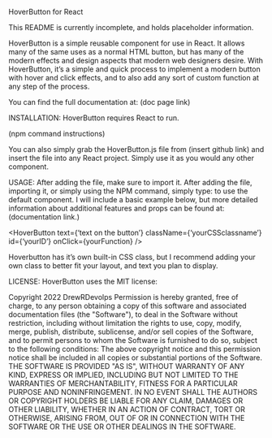 HoverButton for React

This README is currently incomplete, and holds placeholder information.

HoverButton is a simple reusable component for use in React. It allows many of the same uses as a normal HTML button, but has many of the modern effects and design aspects that modern web designers desire. With HoverButton, it’s a simple and quick process to implement a modern button with hover and click effects, and to also add any sort of custom function at any step of the process.

You can find the full documentation at: (doc page link)

INSTALLATION:
HoverButton requires React to run.

(npm command instructions)

You can also simply grab the HoverButton.js file from (insert github link) and insert the file into any React project. Simply use it as you would any other component.

USAGE:
After adding the file, make sure to import it. After adding the file, importing it, or simply using the NPM command, simply type: <HoverButton /> to use the default component. I will include a basic example below, but more detailed information about additional features and props can be found at: (documentation link.)

<HoverButton text={‘text on the button’} className={‘yourCSSclassname’} id={‘yourID’} onClick={yourFunction} />

Hoverbutton has it’s own built-in CSS class, but I recommend adding your own class to better fit your layout, and text you plan to display.

LICENSE:
HoverButton uses the MIT license:

Copyright 2022 DrewRDevolps
Permission is hereby granted, free of charge, to any person obtaining a copy of this software and associated documentation files (the "Software"), to deal in the Software without restriction, including without limitation the rights to use, copy, modify, merge, publish, distribute, sublicense, and/or sell copies of the Software, and to permit persons to whom the Software is furnished to do so, subject to the following conditions:
The above copyright notice and this permission notice shall be included in all copies or substantial portions of the Software.
THE SOFTWARE IS PROVIDED "AS IS", WITHOUT WARRANTY OF ANY KIND, EXPRESS OR IMPLIED, INCLUDING BUT NOT LIMITED TO THE WARRANTIES OF MERCHANTABILITY, FITNESS FOR A PARTICULAR PURPOSE AND NONINFRINGEMENT. IN NO EVENT SHALL THE AUTHORS OR COPYRIGHT HOLDERS BE LIABLE FOR ANY CLAIM, DAMAGES OR OTHER LIABILITY, WHETHER IN AN ACTION OF CONTRACT, TORT OR OTHERWISE, ARISING FROM, OUT OF OR IN CONNECTION WITH THE SOFTWARE OR THE USE OR OTHER DEALINGS IN THE SOFTWARE.
